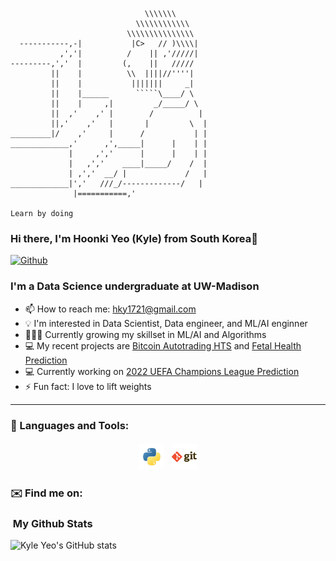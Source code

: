 ```  
                              \\\\\\\
                            \\\\\\\\\\\\
                          \\\\\\\\\\\\\\\
  -----------,-|           |C>   // )\\\\|
           ,','|          /    || ,'/////|
---------,','  |         (,    ||   /////
         ||    |          \\  ||||//''''|
         ||    |           |||||||     _|
         ||    |______      `````\____/ \
         ||    |     ,|         _/_____/ \
         ||  ,'    ,' |        /          |
         ||,'    ,'   |       |         \  |
_________|/    ,'     |      /           | |
_____________,'      ,',_____|      |    | |
             |     ,','      |      |    | |
             |   ,','    ____|_____/    /  |
             | ,','  __/ |             /   |
_____________|','   ///_/-------------/   |
              |===========,'
              
Learn by doing
```

### Hi there, I'm Hoonki Yeo (Kyle) from South Korea👋
[![Github](https://img.shields.io/github/followers/hoonkiyeo?label=Follow&style=social)](https://github.com/hoonkiyeo)

### I'm a Data Science undergraduate at UW-Madison
- 📫 How to reach me: hky1721@gmail.com
- 💡 I'm interested in Data Scientist, Data engineer, and ML/AI enginner
- 👨🏽‍💻 Currently growing my skillset in ML/AI and Algorithms
- 💻 My recent projects are [Bitcoin Autotrading HTS](https://github.com/RookieDSers/BitcoinAutotrading) and [Fetal Health Prediction](https://github.com/hoonkiyeo/FetalHealth_Prediction)
- 💻 Currently working on [2022 UEFA Champions League Prediction](https://github.com/TheDataBadgers/ChampionsLeaguePredictionApp)
- ⚡️ Fun fact: I love to lift weights
---

### 🧰 Languages and Tools:
<p align="center">
<img src="https://raw.githubusercontent.com/github/explore/80688e429a7d4ef2fca1e82350fe8e3517d3494d/topics/python/python.png" alt="Python" height="40" style="vertical-align:top; margin:4px">
<img src="https://raw.githubusercontent.com/github/explore/80688e429a7d4ef2fca1e82350fe8e3517d3494d/topics/git/git.png" alt="Git" height="40" style="vertical-align:top; margin:4px">

### ✉️ Find me on:


### ️ My Github Stats
![Kyle Yeo's GitHub stats](https://github-readme-stats.vercel.app/api?username=hoonkiyeo&show_icons=true&theme=tokyonight)


